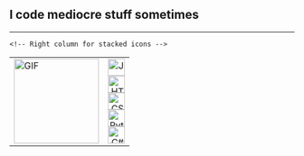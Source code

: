 <h2>I code mediocre stuff sometimes </h2>

---

<table>
  <tr>
    <!-- Left column for the GIF -->
    <td>
      <img src="https://media.giphy.com/media/your-gif-link.gif" height="150" alt="GIF" />
    </td>

    <!-- Right column for stacked icons -->
  <td valign="top" align="right">
      <img src="https://cdn.jsdelivr.net/gh/devicons/devicon/icons/javascript/javascript-original.svg" height="30" alt="JavaScript logo"><br>
      <img src="https://cdn.jsdelivr.net/gh/devicons/devicon/icons/html5/html5-original.svg" height="30" alt="HTML5 logo"><br>
      <img src="https://cdn.jsdelivr.net/gh/devicons/devicon/icons/css3/css3-original.svg" height="30" alt="CSS3 logo"><br>
      <img src="https://cdn.jsdelivr.net/gh/devicons/devicon/icons/python/python-original.svg" height="30" alt="Python logo"><br>
      <img src="https://cdn.jsdelivr.net/gh/devicons/devicon/icons/csharp/csharp-original.svg" height="30" alt="C# logo">
    </td>
  </tr>
</table>
